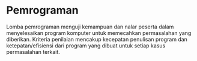 # Pemrograman

Lomba pemrograman menguji kemampuan dan nalar peserta dalam menyelesaikan program komputer untuk memecahkan permasalahan yang diberikan.
Kriteria penilaian mencakup kecepatan penulisan program dan ketepatan/efisiensi dari program yang dibuat untuk setiap kasus permasalahan terkait.
